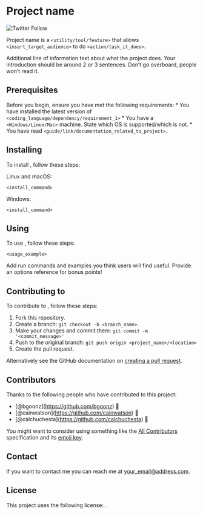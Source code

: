 # Project name

![Twitter Follow](https://img.shields.io/twitter/follow/bgoonz?style=social)

Project name is a `<utility/tool/feature>` that allows `<insert_target_audience>` to do `<action/task_it_does>`.

Additional line of information text about what the project does. Your introduction should be around 2 or 3 sentences. Don’t go overboard, people won’t read it.

## Prerequisites

Before you begin, ensure you have met the following requirements: \* You have installed the latest version of `<coding_language/dependency/requirement_1>` \* You have a `<Windows/Linux/Mac>` machine. State which OS is supported/which is not. \* You have read `<guide/link/documentation_related_to_project>`.

## Installing

To install , follow these steps:

Linux and macOS:

    <install_command>

Windows:

    <install_command>

## Using

To use , follow these steps:

    <usage_example>

Add run commands and examples you think users will find useful. Provide an options reference for bonus points!

## Contributing to

To contribute to , follow these steps:

1.  Fork this repository.
2.  Create a branch: `git checkout -b <branch_name>`.
3.  Make your changes and commit them: `git commit -m '<commit_message>'`
4.  Push to the original branch: `git push origin <project_name>/<location>`
5.  Create the pull request.

Alternatively see the GitHub documentation on [creating a pull request](https://help.github.com/en/github/collaborating-with-issues-and-pull-requests/creating-a-pull-request).

## Contributors

Thanks to the following people who have contributed to this project:

- <span class="citation" data-cites="bgoonz">\[@bgoonz\]</span>(https://github.com/bgoonz) 📖
- <span class="citation" data-cites="cainwatson">\[@cainwatson\]</span>(https://github.com/cainwatson) 🐛
- <span class="citation" data-cites="calchuchesta">\[@calchuchesta\]</span>(https://github.com/calchuchesta) 🐛

You might want to consider using something like the [All Contributors](https://github.com/all-contributors/all-contributors) specification and its [emoji key](https://allcontributors.org/docs/en/emoji-key).

## Contact

If you want to contact me you can reach me at <a href="mailto:your_email@address.com" class="email">your_email@address.com</a>.

## License

This project uses the following license: [](link) .
